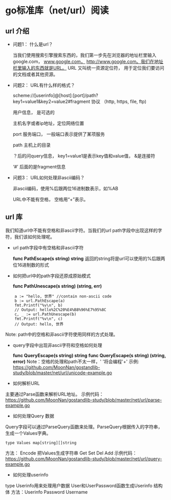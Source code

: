 # go标准库（net/url）阅读

## url 介绍

- 问题1： 什么是url？
  
  当我们使用搜索引擎搜索东西的，我们第一步先在浏览器的地址栏里输入 google.com， www.google.com， http://www.google.com。我们在地址栏里输入的东西就是URL。
  URL 又叫统一资源定位符， 用于定位我们要访问的文档或者其他资源。

- 问题2： URL有什么样的格式？
  
  scheme://[userinfo]@[host]:[port]/path?key1=value1&key2=value2#fragment
    协议 （http, https, file, ftp)

    用户信息， 是可选的

    主机名字或者ip地址，定位网络位置

    port 服务端口， 一般端口表示提供了某项服务

    path 主机上的目录

    ？后的问query信息， key1=value1是表示key值和value值， &是连接符

    ‘#’ 后面的是fragment信息

- 问题3： URL如何处理非ascii编码？
  
  非ascii编码，使用%后跟两位16进制数表示，如%AB
  
  URL中不能有空格， 空格用“+”表示。

## url 库

我们知道url中不能有空格和非ascii字符。当我们的url path字段中出现这样的字符，我们该如何处理呢。

- url path字段中有空格和非ascii字符
  
  **func PathEscape(s string) string**
  返回的string将是url可以使用的%后跟两位16进制数的形式

- 如何把url中的path字段还原成原始模式

  **func PathUnescape(s string) (string, err)**

```
    a := "hello, 世界" //contain non-ascii code
	b := url.PathEscape(a)
	fmt.Printf("%v\n", b)
	// Output: hello%2C%20%E4%B8%96%E7%95%8C
	c, _ := url.PathUnescape(b)
	fmt.Printf("%v\n", c)
	// Output: hello, 世界
```
Note: path中的空格和非ascii字符使用同样的方式处理。

- query字段中出现非ascii字符和空格如何处理
  
  **func QueryEscape(s string) string**
  **func QueryEscape(s string) (string, error)**
  Note：空格的处理和path不太一样，' '将会编程'+'
  示例: https://github.com/MoonNan/gostandlib-study/blob/master/net/url/unicode-example.go

- 如何解析URL

主要通过Parse函数来解析URL地址。
示例代码：https://github.com/MoonNan/gostandlib-study/blob/master/net/url/parse-example.go

- 如何处理Query 数据

Query字段可以通过ParseQuery函数来处理。ParseQuery根据传入的字符串，生成一个Values字典。
```
type Values map[string][]string
```
方法：
Encode 把Values生成字符串
Get Set Del Add
示例代码：https://github.com/MoonNan/gostandlib-study/blob/master/net/url/query-example.go

- 如何处理userinfo

type Userinfo用来处理用户数据
User和UserPassword函数生成Userinfo 结构体
方法：Userinfo Password Username